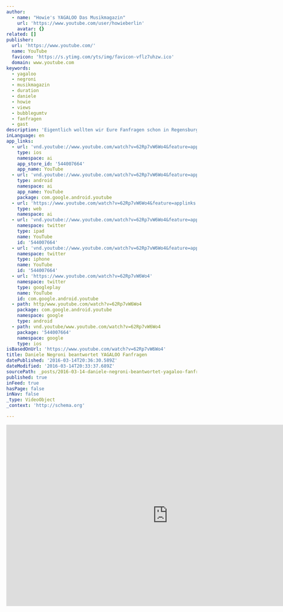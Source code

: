 ```yaml
---
author:
  - name: "Howie's YAGALOO Das Musikmagazin"
    url: 'https://www.youtube.com/user/howieberlin'
    avatar: {}
related: []
publisher:
  url: 'https://www.youtube.com/'
  name: YouTube
  favicon: 'https://s.ytimg.com/yts/img/favicon-vflz7uhzw.ico'
  domain: www.youtube.com
keywords:
  - yagaloo
  - negroni
  - musikmagazin
  - duration
  - daniele
  - howie
  - views
  - bubblegumtv
  - fanfragen
  - gast
description: 'Eigentlich wollten wir Eure Fanfragen schon in Regensburg gestellt haben, aber da dort wenig Zeit war, sind wir erst jetzt dazu gekommen. Kurz nach seinem 18. Geburtstag war DSDS-Star Daniele Negroni ja wieder bei YAGALOO zu Gast. - Abonniere den Kanal!'
inLanguage: en
app_links:
  - url: 'vnd.youtube://www.youtube.com/watch?v=62Rp7vW6Wo4&feature=applinks'
    type: ios
    namespace: ai
    app_store_id: '544007664'
    app_name: YouTube
  - url: 'vnd.youtube://www.youtube.com/watch?v=62Rp7vW6Wo4&feature=applinks'
    type: android
    namespace: ai
    app_name: YouTube
    package: com.google.android.youtube
  - url: 'https://www.youtube.com/watch?v=62Rp7vW6Wo4&feature=applinks'
    type: web
    namespace: ai
  - url: 'vnd.youtube://www.youtube.com/watch?v=62Rp7vW6Wo4&feature=applinks'
    namespace: twitter
    type: ipad
    name: YouTube
    id: '544007664'
  - url: 'vnd.youtube://www.youtube.com/watch?v=62Rp7vW6Wo4&feature=applinks'
    namespace: twitter
    type: iphone
    name: YouTube
    id: '544007664'
  - url: 'https://www.youtube.com/watch?v=62Rp7vW6Wo4'
    namespace: twitter
    type: googleplay
    name: YouTube
    id: com.google.android.youtube
  - path: http/www.youtube.com/watch?v=62Rp7vW6Wo4
    package: com.google.android.youtube
    namespace: google
    type: android
  - path: vnd.youtube/www.youtube.com/watch?v=62Rp7vW6Wo4
    package: '544007664'
    namespace: google
    type: ios
isBasedOnUrl: 'https://www.youtube.com/watch?v=62Rp7vW6Wo4'
title: Daniele Negroni beantwortet YAGALOO Fanfragen
datePublished: '2016-03-14T20:36:30.589Z'
dateModified: '2016-03-14T20:33:37.689Z'
sourcePath: _posts/2016-03-14-daniele-negroni-beantwortet-yagaloo-fanfragen.md
published: true
inFeed: true
hasPage: false
inNav: false
_type: VideoObject
_context: 'http://schema.org'

---
```

<iframe src="https://cdn.embedly.com/widgets/media.html?src=https%3A%2F%2Fwww.youtube.com%2Fembed%2F62Rp7vW6Wo4%3Ffeature%3Doembed&amp;url=https%3A%2F%2Fwww.youtube.com%2Fwatch%3Fv%3D62Rp7vW6Wo4&amp;image=https%3A%2F%2Fi.ytimg.com%2Fvi%2F62Rp7vW6Wo4%2Fhqdefault.jpg&amp;key=b7d04c9b404c499eba89ee7072e1c4f7&amp;type=text%2Fhtml&amp;schema=youtube" width="854" height="480" scrolling="no" frameborder="0" allowfullscreen="allowfullscreen" style=""></iframe>